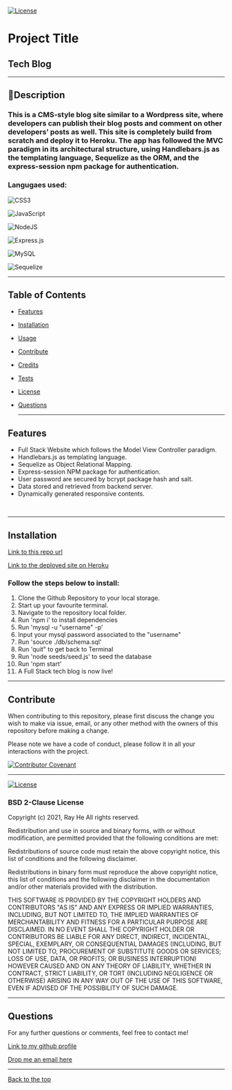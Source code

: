 [![License](https://img.shields.io/badge/License-BSD_2--Clause-orange.svg)](https://opensource.org/licenses/BSD-2-Clause)

# Project Title

## Tech Blog

---

## 📖Description

### This is a CMS-style blog site similar to a Wordpress site, where developers can publish their blog posts and comment on other developers’ posts as well. This site is completely build from scratch and deploy it to Heroku. The app has followed the MVC paradigm in its architectural structure, using Handlebars.js as the templating language, Sequelize as the ORM, and the express-session npm package for authentication.

### Langugaes used:

![CSS3](https://img.shields.io/badge/css3-%231572B6.svg?style=for-the-badge&logo=css3&logoColor=white)

![JavaScript](https://img.shields.io/badge/javascript-%23323330.svg?style=for-the-badge&logo=javascript&logoColor=%23F7DF1E)

![NodeJS](https://img.shields.io/badge/node.js-6DA55F?style=for-the-badge&logo=node.js&logoColor=white)

![Express.js](https://img.shields.io/badge/express.js-%23404d59.svg?style=for-the-badge&logo=express&logoColor=%2361DAFB)

![MySQL](https://img.shields.io/badge/mysql-%2300f.svg?style=for-the-badge&logo=mysql&logoColor=white)

![Sequelize](https://img.shields.io/badge/Sequelize-52B0E7?style=for-the-badge&logo=Sequelize&logoColor=white)

---

## Table of Contents

- [Features](#features)
- [Installation](#installation)
- [Usage](#usage)
- [Contribute](#contribute)
- [Credits](#credits)
- [Tests](#tests)
- [License](#license)
- [Questions](#questions)

  ***

## Features

- Full Stack Website which follows the Model View Controller paradigm.
- Handlebars.js as templating language.
- Sequelize as Object Relational Mapping.
- Express-session NPM package for authentication.
- User password are secured by bcrypt package hash and salt.
- Data stored and retrieved from backend server.
- Dynamically generated responsive contents.

<br/>

---

## Installation

[Link to this repo url](https://github.com/DevRayHE/tech-blog)

[Link to the deployed site on Heroku](https://desolate-ridge-04250.herokuapp.com/)

### Follow the steps below to install:

1. Clone the Github Repository to your local storage.
2. Start up your favourite terminal.
3. Navigate to the repository local folder.
4. Run 'npm i' to install dependencies
5. Run 'mysql -u "username" -p'
6. Input your mysql password associated to the "username"
7. Run 'source ./db/schema.sql'
8. Run 'quit" to get back to Terminal
9. Run 'node seeds/seed.js' to seed the database
10. Run 'npm start'
11. A Full Stack tech blog is now live!

---

## Contribute

When contributing to this repository, please first discuss the change you wish to make via issue, email, or any other method with the owners of this repository before making a change.

Please note we have a code of conduct, please follow it in all your interactions with the project.

[![Contributor Covenant](https://img.shields.io/badge/Contributor%20Covenant-2.1-4baaaa.svg)](https://www.contributor-covenant.org/version/2/1/code_of_conduct/code_of_conduct.md)

---

[![License](https://img.shields.io/badge/License-BSD_2--Clause-orange.svg)](https://opensource.org/licenses/BSD-2-Clause)

### BSD 2-Clause License

Copyright (c) 2021, Ray He All rights reserved.

Redistribution and use in source and binary forms, with or without modification, are permitted provided that the following conditions are met:

Redistributions of source code must retain the above copyright notice, this list of conditions and the following disclaimer.

Redistributions in binary form must reproduce the above copyright notice, this list of conditions and the following disclaimer in the documentation and/or other materials provided with the distribution.

THIS SOFTWARE IS PROVIDED BY THE COPYRIGHT HOLDERS AND CONTRIBUTORS "AS IS" AND ANY EXPRESS OR IMPLIED WARRANTIES, INCLUDING, BUT NOT LIMITED TO, THE IMPLIED WARRANTIES OF MERCHANTABILITY AND FITNESS FOR A PARTICULAR PURPOSE ARE DISCLAIMED. IN NO EVENT SHALL THE COPYRIGHT HOLDER OR CONTRIBUTORS BE LIABLE FOR ANY DIRECT, INDIRECT, INCIDENTAL, SPECIAL, EXEMPLARY, OR CONSEQUENTIAL DAMAGES (INCLUDING, BUT NOT LIMITED TO, PROCUREMENT OF SUBSTITUTE GOODS OR SERVICES; LOSS OF USE, DATA, OR PROFITS; OR BUSINESS INTERRUPTION) HOWEVER CAUSED AND ON ANY THEORY OF LIABILITY, WHETHER IN CONTRACT, STRICT LIABILITY, OR TORT (INCLUDING NEGLIGENCE OR OTHERWISE) ARISING IN ANY WAY OUT OF THE USE OF THIS SOFTWARE, EVEN IF ADVISED OF THE POSSIBILITY OF SUCH DAMAGE.

---

## Questions

For any further questions or comments, feel free to contact me!

[Link to my github profile](https://github.com/devrayhe/)

[Drop me an email here](mailto:devrayhe@gmail.com)

---

[Back to the top](#project-title)
